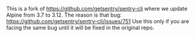 This is a fork of https://github.com/getsentry/sentry-cli where we update Alpine from 3.7 to 3.12.
The reason is that bug:
https://github.com/getsentry/sentry-cli/issues/751
Use this only if you are facing the same bug until it will be fixed in the original repo.
